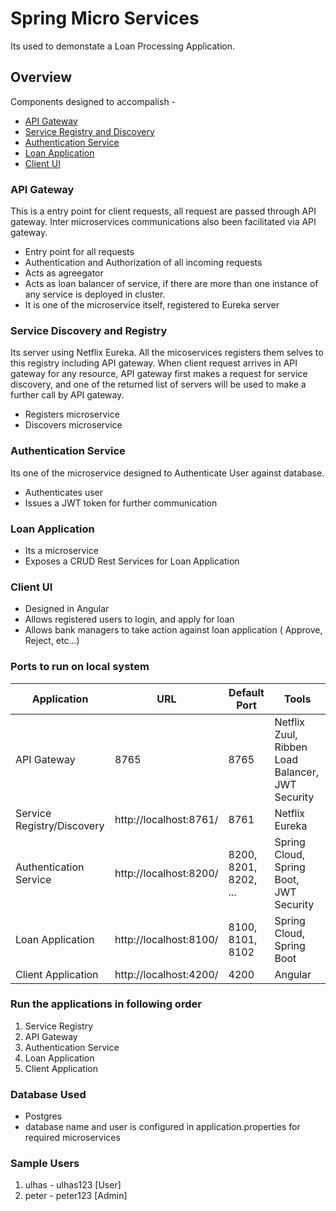 # Spring Micro Services
Its used to demonstate a Loan Processing Application.

## Overview
Components designed to accompalish -
* [API Gateway](#api-gateway)
* [Service Registry and Discovery](#service-registry-and-discovery)
* [Authentication Service](#authentication-service)
* [Loan Application](#loan-application)
* [Client UI](#client-ui)

### API Gateway
This is a entry point for client requests, all request are passed through API gateway. Inter microservices communications also been facilitated via API gateway.
* Entry point for all requests
* Authentication and Authorization of all incoming requests
* Acts as agreegator
* Acts as loan balancer of service, if there are more than one instance of any service is deployed in cluster.
* It is one of the microservice itself, registered to Eureka server

### Service Discovery and Registry
Its server using Netflix Eureka. All the micoservices registers them selves to this registry including API gateway.
When client request arrives in API gateway for any resource, API gateway first makes a request for service discovery, and one of the returned list of servers will be used to make a further call by API gateway.
* Registers microservice
* Discovers microservice

### Authentication Service
Its one of the microservice designed to Authenticate User against database.
* Authenticates user
* Issues a JWT token for further communication

### Loan Application
* Its a microservice
* Exposes a CRUD Rest Services for Loan Application

### Client UI
* Designed in Angular
* Allows registered users to login, and apply for loan
* Allows bank managers to take action against loan application ( Approve, Reject, etc...)

### Ports to run on local system
|     Application       |     URL          |    Default Port      | Tools      |
| ------------- | ------------- |--------------|--------------|
| API Gateway | 8765 |  8765     |Netflix Zuul, Ribben Load Balancer, JWT Security|
| Service Registry/Discovery | http://localhost:8761/ | 8761 |Netflix Eureka|
| Authentication Service |http://localhost:8200/  |8200, 8201, 8202, ...|Spring Cloud, Spring Boot, JWT Security|
| Loan Application | http://localhost:8100/  |8100, 8101, 8102|Spring Cloud, Spring Boot |
| Client Application | http://localhost:4200/ | 4200 | Angular |

### Run the applications in following order
1. Service Registry
2. API Gateway
3. Authentication Service
4. Loan Application
5. Client Application

### Database Used
* Postgres
* database name and user is configured in application.properties for required microservices

### Sample Users
1. ulhas - ulhas123 [User]
2. peter - peter123 [Admin]

